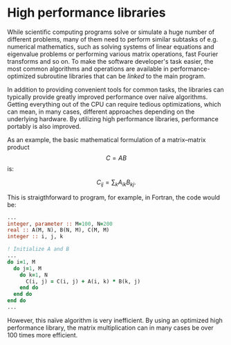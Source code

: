 # High performance libraries

While scientific computing programs solve or simulate a huge
number of different problems, many of them need to perform similar
subtasks of e.g. numerical mathematics, such as solving systems of
linear equations and eigenvalue problems or performing various matrix
operations, fast Fourier transforms and so on. To make the software
developer's task easier, the most common algorithms and operations are
available in performance-optimized subroutine libraries that can be
*linked* to the main program.

In addition to providing convenient tools for common tasks, the
libraries can typically provide greatly improved performance over
naïve algorithms. Getting everything out of the CPU can require
tedious optimizations, which can mean, in many cases, different
approaches depending on the underlying hardware. By utilizing high
performance libraries, performance portably is also improved.

As an example, the basic mathematical formulation of a matrix–matrix
product $$C = A B$$ is:

$$
C_{ij} = \sum_k A_{ik} B_{kj}.
$$

This is straigthforward to program, for example, in Fortran, the code
would be:
```fortran
...
integer, parameter :: M=100, N=200
real :: A(M, N), B(N, M), C(M, M)
integer :: i, j, k

! Initialize A and B
...
do i=1, M
  do j=1, M
    do k=1, N
      C(i, j) = C(i, j) + A(i, k) * B(k, j)
    end do
  end do
end do
...
```
However, this naïve algorithm is very inefficient. By using an optimized
high performance library, the matrix multiplication can in many cases be
over 100 times more efficient.
